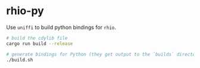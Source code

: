 # rhio-py

Use `uniffi` to build python bindings for `rhio`.

```bash
# build the cdylib file
cargo run build --release

# generate bindings for Python (they get output to the `builds` director) 
./build.sh
```
